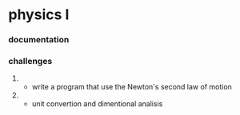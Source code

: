 # physics I
### documentation
### challenges
1. - write a program that use the Newton's second law of motion 
2. - unit convertion and dimentional analisis
